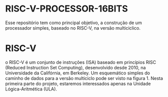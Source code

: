 # RISC-V-PROCESSOR-16BITS
Esse repositório tem como principal objetivo, a construção de um processador simples, baseado no RISC-V, na versão multiciclico.

# RISC-V
o RISC-V é um conjunto de instruções (ISA) baseado em princípios RISC (Reduced Instruction Set Computing), desenvolvido desde 2010, na Universidade da Califórnia, em Berkeley.
Um esquemático simples do caminho de dados para a versão multiciclo pode ser visto na figura 1. Nesta primeira parte do projeto, estaremos interessados apenas na Unidade Lógica-Aritmética (ULA).
